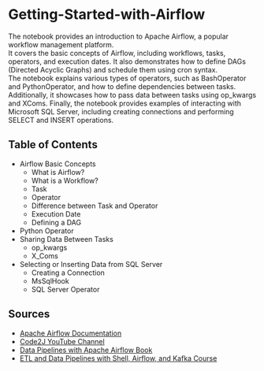 # Getting-Started-with-Airflow
The notebook provides an introduction to Apache Airflow, a popular workflow management platform.</br>
It covers the basic concepts of Airflow, including workflows, tasks, operators, and execution dates. It also demonstrates how to define DAGs (Directed Acyclic Graphs) and schedule them using cron syntax. </br>
The notebook explains various types of operators, such as BashOperator and PythonOperator, and how to define dependencies between tasks. Additionally, it showcases how to pass data between tasks using op_kwargs and XComs. Finally, the notebook provides examples of interacting with Microsoft SQL Server, including creating connections and performing SELECT and INSERT operations.

## Table of Contents

- Airflow Basic Concepts
  - What is Airflow?
  - What is a Workflow?
  - Task
  - Operator
  - Difference between Task and Operator
  - Execution Date
  - Defining a DAG
- Python Operator
- Sharing Data Between Tasks
  - op_kwargs
  - X_Coms
- Selecting or Inserting Data from SQL Server
  - Creating a Connection
  - MsSqlHook
  - SQL Server Operator

## Sources

- [Apache Airflow Documentation](https://airflow.apache.org/docs/apache-airflow/stable/core-concepts/dags.html)
- [Code2J YouTube Channel](https://www.youtube.com/@coder2j)
- [Data Pipelines with Apache Airflow Book](https://livebook.manning.com/book/data-pipelines-with-apache-airflow/welcome/v-6/7)
- [ETL and Data Pipelines with Shell, Airflow, and Kafka Course](https://www.coursera.org/learn/etl-and-data-pipelines-shell-airflow-kafka)

